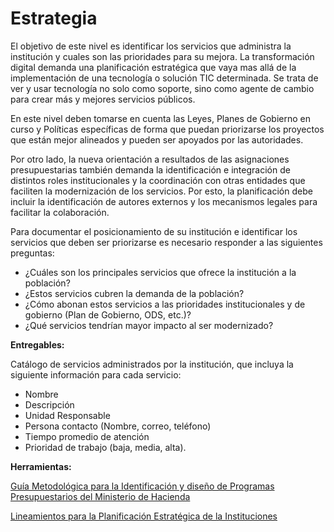 
# Estrategia

El objetivo de este nivel es identificar los servicios que administra la institución y cuales son las prioridades para su mejora. La transformación digital demanda una planificación estratégica que vaya mas allá de la implementación de una tecnología o solución TIC determinada. Se trata de ver y usar tecnología no solo como soporte, sino como agente de cambio para crear más y mejores servicios públicos.

En este nivel deben tomarse en cuenta las Leyes, Planes de Gobierno en curso y Políticas específicas de forma que puedan priorizarse los proyectos que están mejor alineados y pueden ser apoyados por las autoridades.

Por otro lado, la nueva orientación a resultados de las asignaciones presupuestarias también demanda la identificación e integración de distintos roles institucionales y la coordinación con otras entidades que faciliten la modernización de los servicios. Por esto, la planificación debe incluir la identificación de autores externos y los mecanismos legales para facilitar la colaboración.

  Para documentar el posicionamiento de su institución e identificar los servicios que deben ser priorizarse es necesario responder a las siguientes preguntas:

* ¿Cuáles son los principales servicios que ofrece la institución a la población?
* ¿Estos servicios cubren la demanda de la población?
* ¿Cómo abonan estos servicios a las prioridades institucionales y de gobierno (Plan de Gobierno, ODS, etc.)?
* ¿Qué servicios tendrían mayor impacto al ser modernizado?

**Entregables:**

Catálogo de servicios administrados por la institución, que incluya la siguiente información para cada servicio:

* Nombre
 * Descripción
 *  Unidad Responsable
 *  Persona contacto (Nombre, correo, teléfono)
 *  Tiempo promedio de atención
 *  Prioridad de trabajo (baja, media, alta).

**Herramientas:**

[Guía Metodológica para la Identificación y diseño de Programas Presupuestarios del Ministerio de Hacienda](http://www.transparenciafiscal.gob.sv/downloads/pdf/DC4585_Guia_Metodologica_para_la_Identificacion_y_Diseno_de_Programas_Presupuestarios.pdf)

[Lineamientos para la Planificación Estratégica de la Instituciones](http://www.secretariatecnica.gob.sv/lineamientos-para-la-planificacion-estrategica-en-las-instituciones/)
